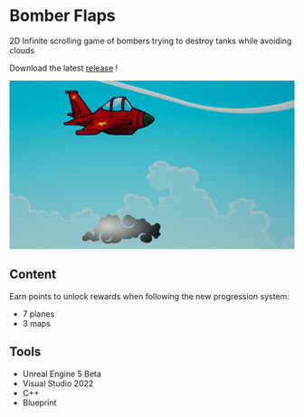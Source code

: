 # Bomber Flaps

2D Infinite scrolling game of bombers trying to destroy tanks while avoiding clouds

Download the latest [release](https://github.com/Adraca/Bomber-Flaps/releases) !

![bomber](https://raw.githubusercontent.com/Adraca/Bomber-Flaps/master/bomberflaps.png)

## Content

Earn points to unlock rewards when following the new progression system:

- 7 planes
- 3 maps

## Tools

- Unreal Engine 5 Beta
- Visual Studio 2022
- C++
- Blueprint
